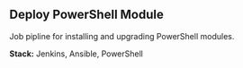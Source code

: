 ## Deploy PowerShell Module

Job pipline for installing and upgrading PowerShell modules.

**Stack:** Jenkins, Ansible, PowerShell
